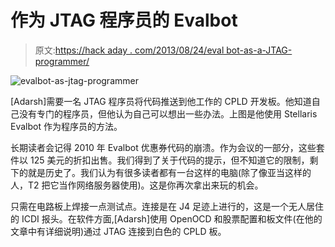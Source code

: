 # 作为 JTAG 程序员的 Evalbot

> 原文:[https://hack aday . com/2013/08/24/eval bot-as-a-JTAG-programmer/](https://hackaday.com/2013/08/24/evalbot-as-a-jtag-programmer/)

![evalbot-as-jtag-programmer](../Images/c8db059617ce5ca7c693587ac49da5ba.png)

[Adarsh]需要一名 JTAG 程序员将代码推送到他工作的 CPLD 开发板。他知道自己没有专门的程序员，但他认为自己可以想出一些办法。上图是他使用 Stellaris Evalbot 作为程序员的方法。

长期读者会记得 2010 年 Evalbot 优惠券代码的崩溃。作为会议的一部分，这些套件以 125 美元的折扣出售。我们得到了关于代码的提示，但不知道它的限制，剩下的就是历史了。我们认为有很多读者都有一台这样的电脑(除了像亚当这样的人，T2 把它当作网络服务器使用)。这是你再次拿出来玩的机会。

只需在电路板上焊接一点测试点。连接是在 J4 足迹上进行的，这是一个无人居住的 ICDI 报头。在软件方面,[Adarsh]使用 OpenOCD 和股票配置和板文件(在他的文章中有详细说明)通过 JTAG 连接到白色的 CPLD 板。